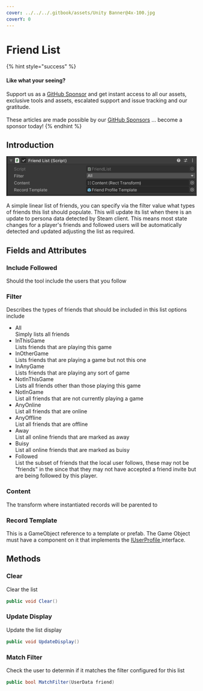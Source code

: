 ```yaml
---
cover: ../../../.gitbook/assets/Unity Banner@4x-100.jpg
coverY: 0
---
```


# Friend List

{% hint style="success" %}
#### Like what your seeing?

Support us as a [GitHub Sponsor](../../../become-a-sponsor/) and get instant access to all our assets, exclusive tools and assets, escalated support and issue tracking and our gratitude.\
\
These articles are made possible by our [GitHub Sponsors](../../../become-a-sponsor/) ... become a sponsor today!
{% endhint %}

## &#x20;Introduction

![](<../../../.gitbook/assets/image (174).png>)

A simple linear list of friends, you can specify via the filter value what types of friends this list should populate. This will update its list when there is an update to persona data detected by Steam client. This means most state changes for a player's friends and followed users will be automatically detected and updated adjusting the list as required.

## Fields and Attributes

### Include Followed

Should the tool include the users that you follow

### Filter

Describes the types of friends that should be included in this list options include

* All\
  Simply lists all friends
* InThisGame\
  Lists friends that are playing this game
* InOtherGame\
  Lists friends that are playing a game but not this one
* InAnyGame\
  Lists friends that are playing any sort of game
* NotInThisGame\
  Lists all friends other than those playing this game
* NotInGame\
  List all friends that are not currently playing a game
* AnyOnline\
  List all friends that are online
* AnyOffline\
  List all friends that are offline
* Away\
  List all online friends that are marked as away
* Buisy\
  List all online friends that are marked as buisy
* Followed\
  List the subset of friends that the local user follows, these may not be "friends" in the since that they may not have accepted a friend invite but are being followed by this player.

### Content

The transform where instantiated records will be parented to

### Record Template

This is a GameObject reference to a template or prefab. The Game Object must have a component on it that implements the [IUserProfile ](../programming-tools/iuserprofile.md)interface.

## Methods

### Clear

Clear the list

```csharp
public void Clear()
```

### Update Display

Update the list display

```csharp
public void UpdateDisplay()
```

### Match Filter

Check the user to determin if it matches the filter configured for this list

```csharp
public bool MatchFilter(UserData friend)
```
